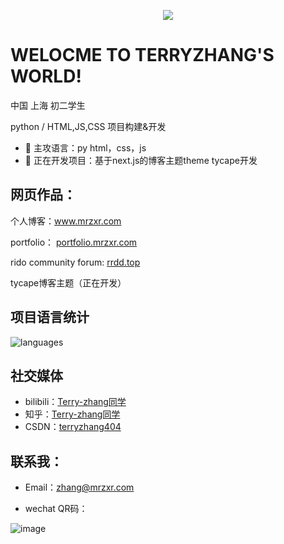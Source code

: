 <p align="center"> 
  <a href="https://www.mrzxr.com">
    <img src="https://bgithub.xyz/user-attachments/assets/bc8ec403-c1ca-41de-be3c-62dadc48d895">
  </a>
</p>

# WELOCME TO TERRYZHANG'S WORLD!
中国 上海 初二学生
      
python / HTML,JS,CSS 项目构建&开发


- 🔭 主攻语言：py html，css，js
- 🌱 正在开发项目：基于next.js的博客主题theme tycape开发

  
## 网页作品：
  
  个人博客：www.mrzxr.com

  portfolio： [portfolio.mrzxr.com](https://portfolio.mrzxr.com)
  
  rido community forum: [rrdd.top](https://rrdd.top)

  tycape博客主题（正在开发）

## 项目语言统计

![languages](https://github-readme-stats.vercel.app/api/top-langs/?username=terryzhangxr)


## 社交媒体
- bilibili：[Terry-zhang同学](https://space.bilibili.com/3546622533306643?spm_id_from=333.1007.0.0%2F)
- 知乎：[Terry-zhang同学](https://www.zhihu.com/people/terry-zhang-55)
- CSDN：[terryzhang404](https://blog.csdn.net/terryzhangxr?ops_request_misc=%7B%22request%5Fid%22%3A%2271b153c60ab1e9800ce63c32b6c4bbe0%22%2C%22scm%22%3A%2220140713.130064515..%22%7D&request_id=71b153c60ab1e9800ce63c32b6c4bbe0&biz_id=206&utm_medium=distribute.pc_search_result.none-task-user-null-1-173919439-null-null.nonecase&utm_term=terryzhang404&spm=1018.2226.3001.4351)

  
## 联系我：
- Email：[zhang@mrzxr.com](mailto:zhang@mrzxr.com)

- wechat QR码：
     
![image](https://github.com/user-attachments/assets/d621357a-149d-4359-b938-ad63d1bf565b)





